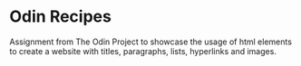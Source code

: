 # Odin Recipes

Assignment from The Odin Project to showcase the usage of html elements to create a website with titles, paragraphs, lists, hyperlinks and images.
